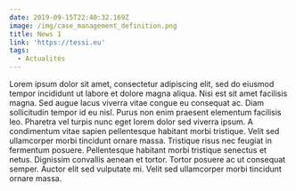 ```yaml
---
date: 2019-09-15T22:40:32.169Z
image: /img/case_management_definition.png
title: News 1
link: 'https://tessi.eu'
tags:
  - Actualités
---
```

Lorem ipsum dolor sit amet, consectetur adipiscing elit, sed do eiusmod tempor incididunt ut labore et dolore magna aliqua. Nisi est sit amet facilisis magna. Sed augue lacus viverra vitae congue eu consequat ac. Diam sollicitudin tempor id eu nisl. Purus non enim praesent elementum facilisis leo. Pharetra vel turpis nunc eget lorem dolor sed viverra ipsum. A condimentum vitae sapien pellentesque habitant morbi tristique. Velit sed ullamcorper morbi tincidunt ornare massa. Tristique risus nec feugiat in fermentum posuere. Pellentesque habitant morbi tristique senectus et netus. Dignissim convallis aenean et tortor. Tortor posuere ac ut consequat semper. Auctor elit sed vulputate mi. Velit sed ullamcorper morbi tincidunt ornare massa.
